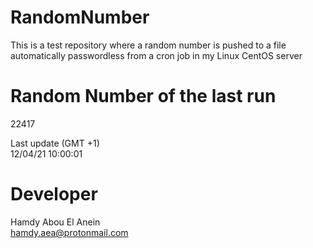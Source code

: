 # RandomNumber    
This is a test repository where a random number is pushed to a file automatically passwordless from a cron job in my Linux CentOS server    
# Random Number of the last run   
22417
      
Last update (GMT +1)    
12/04/21 10:00:01
# Developer    
Hamdy Abou El Anein   
hamdy.aea@protonmail.com
